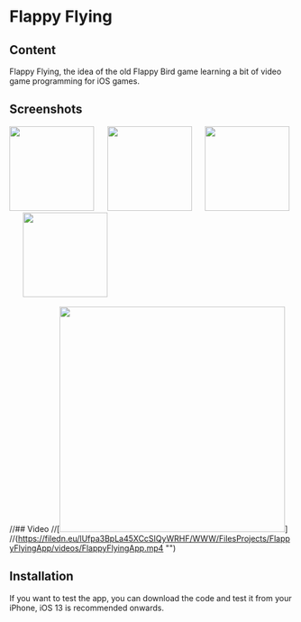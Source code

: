 # Flappy Flying

## Content
Flappy Flying, the idea of the old Flappy Bird game learning a bit of video game programming for iOS games.

## Screenshots

<p>
  <img src="https://filedn.eu/lUfpa3BpLa45XCcSIQyWRHF/WWW/FilesProjects/FlappyFlyingApp/screenShots/FlappyBird001.png" width="150">&nbsp;&nbsp;&nbsp;&nbsp;&nbsp;
  <img src="https://filedn.eu/lUfpa3BpLa45XCcSIQyWRHF/WWW/FilesProjects/FlappyFlyingApp/screenShots/FlappyBird002.png" width="150">&nbsp;&nbsp;&nbsp;&nbsp;&nbsp;
  <img src="https://filedn.eu/lUfpa3BpLa45XCcSIQyWRHF/WWW/FilesProjects/FlappyFlyingApp/screenShots/FlappyBird003.png" width="150">&nbsp;&nbsp;&nbsp;&nbsp;&nbsp;
  <img src="https://filedn.eu/lUfpa3BpLa45XCcSIQyWRHF/WWW/FilesProjects/FlappyFlyingApp/screenShots/FlappyBird004.png" width="150">
</p>

//## Video
//[<img src="https://filedn.eu/lUfpa3BpLa45XCcSIQyWRHF/WWW/FilesProjects/5471745.png" width="400px">]
//(https://filedn.eu/lUfpa3BpLa45XCcSIQyWRHF/WWW/FilesProjects/FlappyFlyingApp/videos/FlappyFlyingApp.mp4 "")    


## Installation
If you want to test the app, you can download the code and test it from your iPhone, iOS 13 is recommended onwards.

